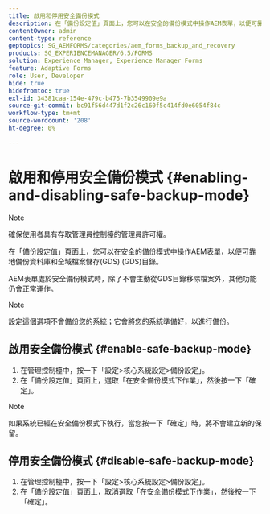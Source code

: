 ```yaml
---
title: 啟用和停用安全備份模式
description: 在「備份設定值」頁面上，您可以在安全的備份模式中操作AEM表單，以便可靠地備份資料庫和全域檔案儲存(GDS) (GDS)目錄。 瞭解如何啟用和停用安全備份模式。
contentOwner: admin
content-type: reference
geptopics: SG_AEMFORMS/categories/aem_forms_backup_and_recovery
products: SG_EXPERIENCEMANAGER/6.5/FORMS
solution: Experience Manager, Experience Manager Forms
feature: Adaptive Forms
role: User, Developer
hide: true
hidefromtoc: true
exl-id: 34381caa-154e-479c-b475-7b3549909e9a
source-git-commit: bc91f56d447d1f2c26c160f5c414fd0e6054f84c
workflow-type: tm+mt
source-wordcount: '208'
ht-degree: 0%

---
```


# 啟用和停用安全備份模式 {#enabling-and-disabling-safe-backup-mode}

>[!NOTE]
> 
> 確保使用者具有存取管理員控制檯的管理員許可權。

在「備份設定值」頁面上，您可以在安全的備份模式中操作AEM表單，以便可靠地備份資料庫和全域檔案儲存(GDS) (GDS)目錄。

AEM表單處於安全備份模式時，除了不會主動從GDS目錄移除檔案外，其他功能仍會正常運作。

>[!NOTE]
>
>設定這個選項不會備份您的系統；它會將您的系統準備好，以進行備份。

## 啟用安全備份模式 {#enable-safe-backup-mode}

1. 在管理控制檯中，按一下「設定>核心系統設定>備份設定」。
1. 在「備份設定值」頁面上，選取「在安全備份模式下作業」，然後按一下「確定」。

>[!NOTE]
>
>如果系統已經在安全備份模式下執行，當您按一下「確定」時，將不會建立新的保留。

## 停用安全備份模式 {#disable-safe-backup-mode}

1. 在管理控制檯中，按一下「設定>核心系統設定>備份設定」。
1. 在「備份設定值」頁面上，取消選取「在安全備份模式下作業」，然後按一下「確定」。
